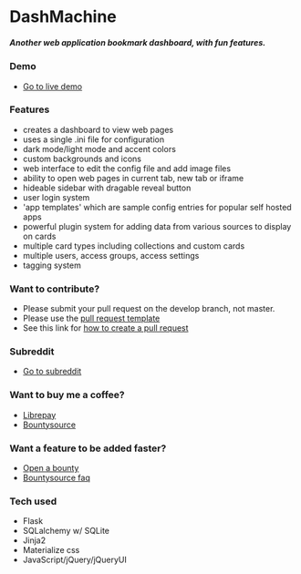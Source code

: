 # DashMachine
##### Another web application bookmark dashboard, with fun features.

### Demo 
* [Go to live demo](#)

### Features
* creates a dashboard to view web pages
* uses a single .ini file for configuration
* dark mode/light mode and accent colors
* custom backgrounds and icons
* web interface to edit the config file and add image files
* ability to open web pages in current tab, new tab or iframe
* hideable sidebar with dragable reveal button
* user login system
* 'app templates' which are sample config entries for popular self hosted apps
* powerful plugin system for adding data from various sources to display on cards
* multiple card types including collections and custom cards
* multiple users, access groups, access settings
* tagging system


### Want to contribute?
* Please submit your pull request on the develop branch, not master.
* Please use the [pull request template](https://github.com/rmountjoy92/DashMachine/blob/master/pull_request_template.md)
* See this link for [how to create a pull request](https://help.github.com/en/github/collaborating-with-issues-and-pull-requests/creating-a-pull-request)


### Subreddit 
* [Go to subreddit](https://www.reddit.com/r/DashMachine)

### Want to buy me a coffee?
* [Librepay](https://liberapay.com/rmountjoy/donate)
* [Bountysource](https://www.bountysource.com/teams/dashmachine-app)

### Want a feature to be added faster?
* [Open a bounty](https://www.bountysource.com/)
* [Bountysource faq](https://github.com/bountysource/core/wiki/Frequently-Asked-Questions)

### Tech used
* Flask
* SQLalchemy w/ SQLite
* Jinja2
* Materialize css
* JavaScript/jQuery/jQueryUI
